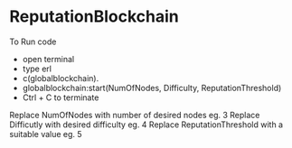 # ReputationBlockchain

To Run code
- open terminal
- type erl
- c(globalblockchain).
- globalblockchain:start(NumOfNodes, Difficulty, ReputationThreshold)
- Ctrl + C to terminate

Replace NumOfNodes with number of desired nodes eg. 3
Replace Difficutly with desired difficulty eg. 4
Replace ReputationThreshold with a suitable value eg. 5
